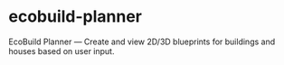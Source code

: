 # ecobuild-planner
EcoBuild Planner — Create and view 2D/3D blueprints for buildings and houses based on user input.
